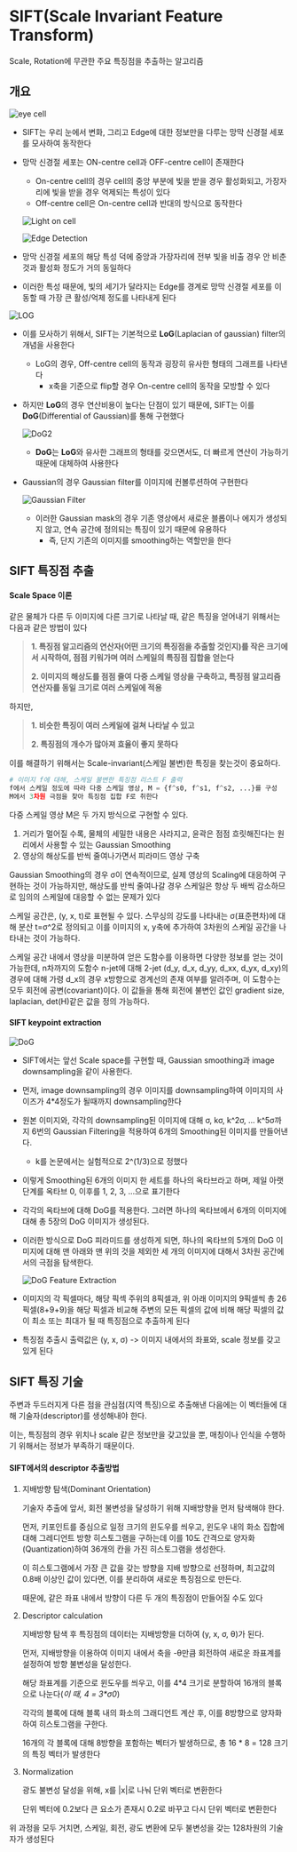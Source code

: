 # SIFT(Scale Invariant Feature Transform)

Scale, Rotation에 무관한 주요 특징점을 추출하는 알고리즘



## 개요

![eye cell](https://t1.daumcdn.net/cfile/tistory/9992523359C4C2C818)

- SIFT는 우리 눈에서 변화, 그리고 Edge에 대한 정보만을 다루는 망막 신경절 세포를 모사하여 동작한다

- 망막 신경절 세포는 ON-centre cell과 OFF-centre cell이 존재한다

  - On-centre cell의 경우 cell의 중앙 부분에 빛을 받을 경우 활성화되고, 가장자리에 빛을 받을 경우 억제되는 특성이 있다
  - Off-centre cell은 On-centre cell과 반대의 방식으로 동작한다

  ![Light on cell](https://t1.daumcdn.net/cfile/tistory/99725A3359C63A9E31)

  ![Edge Detection](https://t1.daumcdn.net/cfile/tistory/9947753359C4BFD417)

- 망막 신경절 세포의 해당 특성 덕에 중앙과 가장자리에 전부 빛을 비출 경우 안 비춘것과 활성화 정도가 거의 동일하다
- 이러한 특성 때문에, 빛의 세기가 달라지는 Edge를 경계로 망막 신경절 세포를 이동할 때 가장 큰 활성/억제 정도를 나타내게 된다

![LOG](https://slideplayer.com/slide/8727137/26/images/21/2D+edge+detection+filters.jpg)

- 이를 모사하기 위해서, SIFT는 기본적으로 **LoG**(Laplacian of gaussian) filter의 개념을 사용한다

  - LoG의 경우, Off-centre cell의 동작과 굉장히 유사한 형태의 그래프를 나타낸다
    - x축을 기준으로 flip할 경우 On-centre cell의 동작을 모방할 수 있다

- 하지만 **LoG**의 경우 연산비용이 높다는 단점이 있기 때문에, SIFT는 이를 **DoG**(Differential of Gaussian)를 통해 구현했다

  ![DoG2](https://sensblogs.files.wordpress.com/2011/08/dog.jpg)

  - **DoG**는 **LoG**와 유사한 그래프의 형태를 갖으면서도, 더 빠르게 연산이 가능하기 때문에 대체하여 사용한다

- Gaussian의 경우 Gaussian filter를 이미지에 컨볼루션하여 구현한다

  ![Gaussian Filter](http://forum.falinux.com/zbxe/files/attach/images/583/787/543/Bluring-GaussianProfile.png)

  - 이러한 Gaussian mask의 경우 기존 영상에서 새로운 블롭이나 에지가 생성되지 않고, 연속 공간에 정의되는 특징이 있기 때문에 유용하다
    - 즉, 단지 기존의 이미지를 smoothing하는 역할만을 한다

## SIFT 특징점 추출

#### Scale Space 이론

같은 물체가 다른 두 이미지에 다른 크기로 나타날 때, 같은 특징을 얻어내기 위해서는 다음과 같은 방법이 있다

>  **1. 특징점 알고리즘의 연산자(어떤 크기의 특징점을 추출할 것인지)를 작은 크기에서 시작하여, 점점 키워가며 여러 스케일의 특징점 집합을 얻는다**
>
> **2. 이미지의 해상도를 점점 줄여 다중 스케일 영상을 구축하고, 특징점 알고리즘 연산자를 동일 크기로 여러 스케일에 적용**

하지만, 

>  **1. 비슷한 특징이 여러 스케일에 걸쳐 나타날 수 있고**
>
> **2. 특징점의 개수가 많아져 효율이 좋지 못하다**

이를 해결하기 위해서는 Scale-invariant(스케일 불변)한 특징을 찾는것이 중요하다.

```python
# 이미지 f에 대해, 스케일 불변한 특징점 리스트 F 출력
f에서 스케일 정도에 따라 다중 스케일 영상, M = {f^s0, f^s1, f^s2, ...}를 구성
M에서 3차원 극점을 찾아 특징점 집합 F로 취한다
```

다중 스케일 영상 M은 두 가지 방식으로 구현할 수 있다.

1. 거리가 멀어질 수록, 물체의 세밀한 내용은 사라지고, 윤곽은 점점 흐릿해진다는 원리에서 사용할 수 있는 Gaussian Smoothing
2. 영상의 해상도를 반씩 줄여나가면서 피라미드 영상 구축

Gaussian Smoothing의 경우 σ이 연속적이므로, 실제 영상의 Scaling에 대응하여 구현하는 것이 가능하지만, 해상도를 반씩 줄여나갈 경우 스케일은 항상 두 배씩 감소하므로 임의의 스케일에 대응할 수 없는 문제가 있다

스케일 공간은, (y, x, t)로 표현될 수 있다. 스무싱의 강도를 나타내는 σ(표준편차)에 대해 분산 t=σ^2로 정의되고 이를 이미지의 x, y축에 추가하여 3차원의 스케일 공간을 나타내는 것이 가능하다.

스케일 공간 내에서 영상을 미분하여 얻은 도함수를 이용하면 다양한 정보를 얻는 것이 가능한데, n차까지의 도함수 n-jet에 대해 2-jet (d_y, d_x, d_yy, d_xx, d_yx, d_xy)의 경우에 대해 가령 d_x의 경우 x방향으로 경계선의 존재 여부를 알려주며, 이 도함수는 모두 회전에 공변(covariant)이다. 이 값들을 통해 회전에 불변인 값인 gradient size, laplacian, det(H)같은 값을 정의 가능하다.

#### SIFT keypoint extraction

![DoG](http://www.aishack.in/static/img/tut/sift-dog-idea.jpg)

- SIFT에서는 앞선 Scale space를 구현할 때, Gaussian smoothing과 image downsampling을 같이 사용한다.

- 먼저, image downsampling의 경우 이미지를 downsampling하여 이미지의 사이즈가 4*4정도가 될때까지 downsampling한다

- 원본 이미지와, 각각의 downsampling된 이미지에 대해 σ, kσ, k^2σ, ... k^5σ까지 6번의 Gaussian Filtering을 적용하여 6개의 Smoothing된  이미지를 만들어낸다.

  - k를 논문에서는 실험적으로 2^(1/3)으로 정했다

- 이렇게 Smoothing된 6개의 이미지 한 세트를 하나의 옥타브라고 하며, 제일 아랫단계를 옥타브 0, 이후를 1, 2, 3, ...으로 표기한다

- 각각의 옥타브에 대해 DoG를 적용한다. 그러면 하나의 옥타브에서 6개의 이미지에 대해 총 5장의 DoG 이미지가 생성된다.

- 이러한 방식으로 DoG 피라미드를 생성하게 되면, 하나의 옥타브의 5개의 DoG 이미지에 대해 맨 아래와 맨 위의 것을 제외한 세 개의 이미지에 대해서 3차원 공간에서의 극점을 탐색한다.

  ![DoG Feature Extraction](https://www.researchgate.net/publication/273897393/figure/fig7/AS:325364292309037@1454584300829/The-process-of-local-extrema-detection-based-on-Difference-of-Gaussian-DoG.png)

- 이미지의 각 픽셀마다, 해당 픽섹 주위의 8픽셀과, 위 아래 이미지의 9픽셀씩 총 26픽셀(8+9+9)을 해당 픽셀과 비교해 주변의 모든 픽셀의 값에 비해 해당 픽셀의 값이 최소 또는 최대가 될 때 특징점으로 추출하게 된다

- 특징점 추출시 출력값은 (y, x, σ) -> 이미지 내에서의 좌표와, scale 정보를 갖고 있게 된다

## SIFT 특징 기술

주변과 두드러지게 다른 점을 관심점(지역 특징)으로 추출해낸 다음에는 이 벡터들에 대해 기술자(descriptor)를 생성해내야 한다.

이는, 특징점의 경우 위치나 scale 같은 정보만을 갖고있을 뿐, 매칭이나 인식을 수행하기 위해서는 정보가 부족하기 때문이다.

#### SIFT에서의 descriptor 추출방법

1. 지배방향 탐색(Dominant Orientation)

   기술자 추출에 앞서, 회전 불변성을 달성하기 위해 지배방향을 먼저 탐색해야 한다.

   먼저, 키포인트를 중심으로 일정 크기의 윈도우를 씌우고, 윈도우 내의 화소 집합에 대해 그레디언트 방향 히스토그램을 구하는데 이를 10도 간격으로 양자화(Quantization)하여 36개의 칸을 가진 히스토그램을 생성한다.

   이 히스토그램에서 가장 큰 값을 갖는 방향을 지배 방향으로 선정하며, 최고값의 0.8배 이상인 값이 있다면, 이를 분리하여 새로운 특징점으로 만든다.

   때문에, 같은 좌표 내에서 방향이 다른 두 개의 특징점이 만들어질 수도 있다

2. Descriptor calculation

   지배방향 탐색 후 특징점의 데이터는 지배방향을 더하여 (y, x, σ, θ)가 된다.

   먼저, 지배방향을 이용하여 이미지 내에서 축을 -θ만큼 회전하여 새로운 좌표계를 설정하여 방향 불변성을 달성한다.

   해당 좌표계를 기준으로 윈도우를 씌우고, 이를 4\*4 크기로 분할하여 16개의 블록으로 나눈다(*이 때, 4 = 3\*σ0*)

   각각의 블록에 대해 블록 내의 화소의 그래디언트 계산 후, 이를 8방향으로 양자화하여 히스토그램을 구한다.

   16개의 각 블록에 대해 8방향을 포함하는 벡터가 발생하므로, 총 16 * 8 = 128 크기의 특징 벡터가 발생한다

3. Normalization

   광도 불변성 달성을 위해, x를 |x|로 나눠 단위 벡터로 변환한다

   단위 벡터에 0.2보다 큰 요소가 존재시 0.2로 바꾸고 다시 단위 벡터로 변환한다

위 과정을 모두 거치면, 스케일, 회전, 광도 변환에 모두 불변성을 갖는 128차원의 기술자가 생성된다